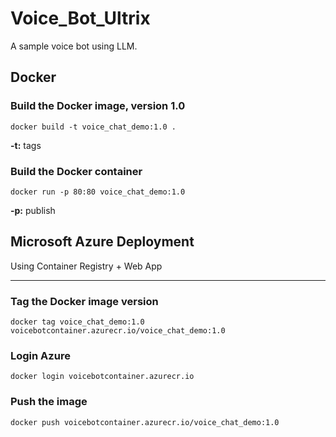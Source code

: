# Voice_Bot_Ultrix
A sample voice bot using LLM.

## Docker

### Build the Docker image, version 1.0
```
docker build -t voice_chat_demo:1.0 .
```

**-t:** tags

### Build the Docker container
```
docker run -p 80:80 voice_chat_demo:1.0
```

**-p:** publish

## Microsoft Azure Deployment

Using Container Registry + Web App

---

### Tag the Docker image version
```
docker tag voice_chat_demo:1.0 voicebotcontainer.azurecr.io/voice_chat_demo:1.0
```

### Login Azure
```
docker login voicebotcontainer.azurecr.io
```

### Push the image
```
docker push voicebotcontainer.azurecr.io/voice_chat_demo:1.0
```